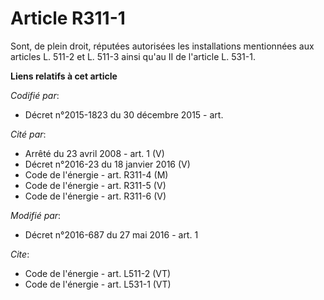 # Article R311-1

Sont, de plein droit, réputées autorisées les installations mentionnées aux articles L. 511-2 et L. 511-3 ainsi qu'au II de
l'article L. 531-1.

**Liens relatifs à cet article**

_Codifié par_:

  - Décret n°2015-1823 du 30 décembre 2015 - art.

_Cité par_:

  - Arrêté du 23 avril 2008 - art. 1 (V)
  - Décret n°2016-23 du 18 janvier 2016 (V)
  - Code de l'énergie - art. R311-4 (M)
  - Code de l'énergie - art. R311-5 (V)
  - Code de l'énergie - art. R311-6 (V)

_Modifié par_:

  - Décret n°2016-687 du 27 mai 2016 - art. 1

_Cite_:

  - Code de l'énergie - art. L511-2 (VT)
  - Code de l'énergie - art. L531-1 (VT)
